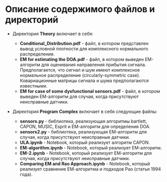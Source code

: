 # Описание содержимого файлов и директорий

* Директория **Theory** включает в себя:
	* **Conditional_Distribution.pdf** - файл, в котором представлен вывод условной плотности для комплексного нормального распределения.
	* **EM for estimating the DOA.pdf** - файл, в котором выведен ЕМ-алгоритм для оценивания направления прибытия сигнала. Предполагается, что сигнал и шум имеют комплексное нормальное распределение (circularly-symmetric case). Ковариационные матрицы сигнала и шума предполагаются известными.
	* **EM for case of some dysfunctional sensors.pdf** - файл, в котором выведен ЕМ-алгоритм для случая, когда присутствуют неисправные датчики.

* Директория **Program Complex** включает в себя следующие файлы:
	* **sensors.py** - библиотека, реализующая алгоритмы bartlett, CAPON, MUSIC, Esprit и ЕМ-алгоритм для определения DOA.
	* **sensors2.py** - библиотека, реализующая ЕМ-алгоритм для случая, когда присутствуют неисправные датчики.
	* **ULA.ipynb** - Notebook, который реализует алгоритм CAPON.
	* **EM-algorithm.ipynb** - Notebook, который реализует ЕМ-алгоритм.
	* **EM-2.ipynb** - Notebook, который реализует ЕМ-алгоритм для случая, когда присутствуют неисправные датчики.
	* **Comparing EM and Rao Approach.ipynb** - Notebook, который реализует сравнение ЕМ-алгоритма и подходов Рао (статья 1994 года).

